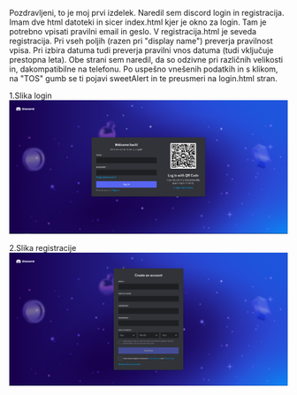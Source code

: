 Pozdravljeni,
to je moj prvi izdelek. 
Naredil sem discord login in registracija.
Imam dve html datoteki in sicer index.html kjer je okno za login. Tam je potrebno vpisati pravilni email in geslo.
V registracija.html je seveda registracija. Pri vseh poljih (razen pri "display name") preverja pravilnost vpisa.
Pri izbira datuma tudi preverja pravilni vnos datuma (tudi vključuje prestopna leta).
Obe strani sem naredil, da so odzivne pri različnih velikosti in, dakompatibilne na telefonu.
Po uspešno vnešenih podatkih in s klikom, na "TOS" gumb se ti pojavi sweetAlert in te preusmeri na login.html stran.


1.Slika login 
![slika logina](img/login.PNG)


2.Slika registracije
![slika registracije](img/registracija.PNG)

